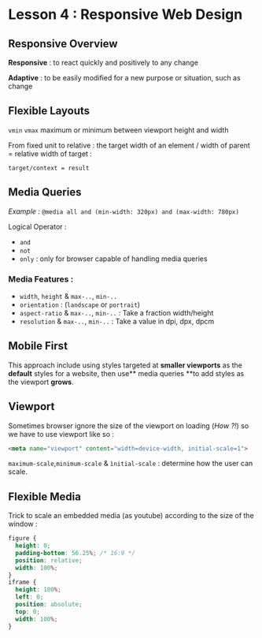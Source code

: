# Lesson 4 : Responsive Web Design
## Responsive Overview

**Responsive** : to react quickly and positively to any change

**Adaptive** : to be easily modified for a new purpose or situation, such as change

## Flexible Layouts

`vmin` `vmax` maximum or minimum between viewport height and width

From fixed unit to relative : the target width of an element / width of parent = relative width of target :
```
target/context = result
```
## Media Queries

*Example :* `@media all and (min-width: 320px) and (max-width: 780px)`

Logical Operator :
   * `and`
   * `not`
   * `only` : only for browser capable of handling media queries

### Media Features :
   * `width`, `height` & `max-..`, `min-..`
   * `orientation` : (`landscape` or `portrait`)
   * `aspect-ratio` & `max-..`, `min-..`  : Take a fraction width/height
   * `resolution` & `max-..`, `min-..`  : Take a value in dpi, dpx, dpcm

## Mobile First

This approach include using styles targeted at **smaller viewports** as the **default** styles for a website, then use** media queries **to add styles as the viewport **grows**.

## Viewport

Sometimes browser ignore the size of the viewport on loading (*How ?!*) so we have to use viewport like so :

```html
<meta name="viewport" content="width=device-width, initial-scale=1">
```
`maximum-scale`,`minimum-scale` & `ìnitial-scale` : determine how the user can scale.

## Flexible Media

Trick to scale an embedded media (as youtube) according to the size of the window :
```css
figure {
  height: 0;
  padding-bottom: 56.25%; /* 16:9 */
  position: relative;
  width: 100%;
}
iframe {
  height: 100%;
  left: 0;
  position: absolute;
  top: 0;
  width: 100%;
}
```
